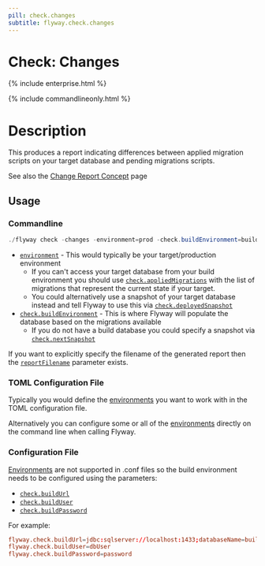 ```yaml
---
pill: check.changes
subtitle: flyway.check.changes
---
```

# Check: Changes
{% include enterprise.html %}

{% include commandlineonly.html %}

# Description
This produces a report indicating differences between applied migration scripts on your target database and pending migrations scripts.

See also the [Change Report Concept](<Concepts/Check Changes Concept>) page
## Usage

### Commandline
```powershell
./flyway check -changes -environment=prod -check.buildEnvironment=build
```
- [`environment`](Configuration/Parameters/Flyway/Environment) - This would typically be your target/production environment
   - If you can't access your target database from your build environment you should use [`check.appliedMigrations`](<Configuration/Parameters/Flyway/Check/Applied Migrations>) with the list of migrations that represent the current state if your target.
   - You could alternatively use a snapshot of your target database instead and tell Flyway to use this via  [`check.deployedSnapshot`](<Configuration/Parameters/Flyway/Check/Deployed Snapshot>)
- [`check.buildEnvironment`](<Configuration/Parameters/Flyway/Check/Build Environment>) - This is where Flyway will populate the database based on the migrations available
  - If you do not have a build database you could specify a snapshot via [`check.nextSnapshot`](<Configuration/Parameters/Flyway/Check/Next Snapshot>)

If you want to explicitly specify the filename of the generated report then the [`reportFilename`](<Configuration/Parameters/Flyway/Report Filename>) parameter exists.

### TOML Configuration File
Typically you would define the [environments](Configuration/Parameters/Environments) you want to work with in the TOML configuration file. 

Alternatively you can configure some or all of the [environments](Configuration/Parameters/Environments) directly on the command line when calling Flyway.

### Configuration File
[Environments](Configuration/Parameters/Environments) are not supported in .conf files so the build environment needs to be configured using the parameters:
- [`check.buildUrl`](<Configuration/Parameters/Flyway/Check/Build Url>)
- [`check.buildUser`](<Configuration/Parameters/Flyway/Check/Build User>)
- [`check.buildPassword`](<Configuration/Parameters/Flyway/Check/Build Password>)

For example:
```conf
flyway.check.buildUrl=jdbc:sqlserver://localhost:1433;databaseName=build;encrypt=false
flyway.check.buildUser=dbUser
flyway.check.buildPassword=password
```
